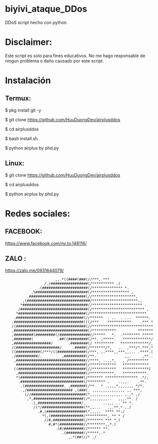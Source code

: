 
# biyivi_ataque_DDos
DDoS script hecho con python

# Disclaimer: 
Este script es solo para fines educativos. No me hago responsable de ningun problema o daño causado por este script.

# Instalación
## Termux:
$ pkg install git -y 

$ git clone https://github.com/HuuDuongDev/airplusddos

$ cd airplusddos

$ bash install.sh

$ python airplus by phd.py
## Linux:
$ git clone https://github.com/HuuDuongDev/airplusddos

$ cd airplusddos

$ python airplus by phd.py

# Redes sociales:
## FACEBOOK:
https://www.facebook.com/ny.to.148116/
## ZALO :
https://zalo.me/0931644079/


                                                                                
                                                                                
                           ,,.*((####(###(//***, ***                            
                      /./#################(/********** .(                       
                   .(#####################(/************** *.                   
                ,%########################(/***************** ,                 
              .##########################(//********************,               
            ,(#############################/*********************.,             
           *##############################//*********************** .           
          /###############################(/************************ ,          
         *###############################(/**************************           
        .###############################(//******  . ..  . ...  ******.         
       .################################(((/***    ***********    .*** *        
       /(################################(//****************************        
       ,##################################(/***********          *******        
       ,#########(#########(/##############//*****   *,  .******** *****        
       ,########(           .##((#########(/**. ,*****.  .*************/        
       ,#################/       .########(/ *********   *************/,        
       /(####################/     .#####(/*******/*,   ..  ,***/*.***,*        
       ((###########(/***/((#############(/***, ,.****,,***,,,.. .****.(       
       ./##########/.         ,##########(/**.             ,,.     ,**..        
        ,################################//****, ..,,*,   , /*********        
         ################################(/************   ************          
        ((###############################(//***********   ************(     
         ,###############################(/***********,   ***********.          
         *(#############################(/******* *************** .*/,          
          .#############################(/******** .    ..,,.    .**.           
           .(##################. ,#######(/**   * .,,,,*,,,,,,, */*.            
            ,/##################### ,(###(. ,,,,,,,,,,,,,,, ,, ***,             
             (//#########################(*,,,,,,,,,,,,,,. ,.,* ,/              
              ,*,#######################(/*,,,,,,,,..   ,,,.**. /               
                .(,####################/.        ..,,, .. ** *.     
                 /(*/###################(**,,...   .,.**.* ,./              
                   .#,(##################(*,,,,,  **** **./                     
                     *(,(###############/**********, ** * /             
                      //#,##############(/******* *** *,(                       
                        #,#*(###########//********,,*.(                         
                           .(#/#########//****** **.                            
                              .(########//*****,.*                              
                                 ,.*(##(//* ./
